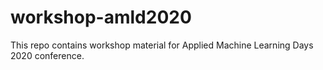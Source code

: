 # workshop-amld2020
This repo contains workshop material for Applied Machine Learning Days 2020 conference.
